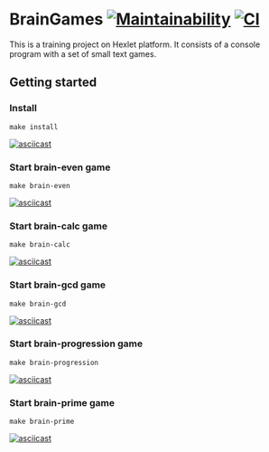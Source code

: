 # BrainGames [![Maintainability](https://api.codeclimate.com/v1/badges/f182bdf3171ea627da7f/maintainability)](https://codeclimate.com/github/Hrommi/frontend-project-lvl1/maintainability) [![CI](https://github.com/hrommi/frontend-project-lvl1/workflows/Node.js%20CI/badge.svg)](https://github.com/Hrommi/frontend-project-lvl1/actions?query=workflow%3A%22Node.js+CI%22)
This is a training project on Hexlet platform. It consists of a console program with a set of small text games.

## Getting started

### Install

```
make install
```

[![asciicast](https://asciinema.org/a/UCBO25ldTjIS5kTyrvRhyXPxp.svg)](https://asciinema.org/a/UCBO25ldTjIS5kTyrvRhyXPxp)

### Start brain-even game

```
make brain-even
```

[![asciicast](https://asciinema.org/a/vDSQ7ye7SjiP5zji7XP3sbMny.svg)](https://asciinema.org/a/vDSQ7ye7SjiP5zji7XP3sbMny)

### Start brain-calc game

```
make brain-calc
```

[![asciicast](https://asciinema.org/a/M7vZaIk4CFXORm9DHo06ZUrBG.svg)](https://asciinema.org/a/M7vZaIk4CFXORm9DHo06ZUrBG)

### Start brain-gcd game

```
make brain-gcd
```

[![asciicast](https://asciinema.org/a/pB8KP3DW4ZWXcXzVnl8A3tLMV.svg)](https://asciinema.org/a/pB8KP3DW4ZWXcXzVnl8A3tLMV)

### Start brain-progression game

```
make brain-progression
```

[![asciicast](https://asciinema.org/a/csbJVhQp7noMKpL3t30roqz3S.svg)](https://asciinema.org/a/csbJVhQp7noMKpL3t30roqz3S)

### Start brain-prime game

```
make brain-prime
```

[![asciicast](https://asciinema.org/a/RfV6e1VKWVK4WRSAllAX0sN0X.svg)](https://asciinema.org/a/RfV6e1VKWVK4WRSAllAX0sN0X)
